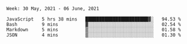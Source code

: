 <!--START_SECTION:waka-->
```text
Week: 30 May, 2021 - 06 June, 2021

JavaScript   5 hrs 38 mins   ███████████████████████▓░   94.53 % 
Bash         9 mins          ▓░░░░░░░░░░░░░░░░░░░░░░░░   02.54 % 
Markdown     5 mins          ▒░░░░░░░░░░░░░░░░░░░░░░░░   01.58 % 
JSON         4 mins          ▒░░░░░░░░░░░░░░░░░░░░░░░░   01.30 % 
```
<!--END_SECTION:waka-->
